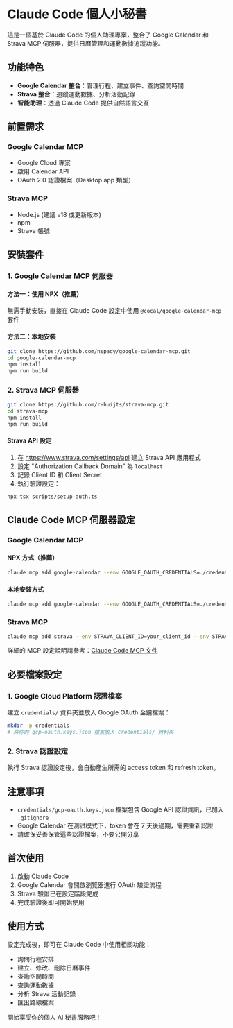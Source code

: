 # Claude Code 個人小秘書

這是一個基於 Claude Code 的個人助理專案，整合了 Google Calendar 和 Strava MCP 伺服器，提供日曆管理和運動數據追蹤功能。

## 功能特色

- **Google Calendar 整合**：管理行程、建立事件、查詢空閒時間
- **Strava 整合**：追蹤運動數據、分析活動記錄
- **智能助理**：透過 Claude Code 提供自然語言交互

## 前置需求

### Google Calendar MCP
- Google Cloud 專案
- 啟用 Calendar API
- OAuth 2.0 認證檔案（Desktop app 類型）

### Strava MCP
- Node.js (建議 v18 或更新版本)
- npm
- Strava 帳號

## 安裝套件

### 1. Google Calendar MCP 伺服器

#### 方法一：使用 NPX（推薦）
無需手動安裝，直接在 Claude Code 設定中使用 `@cocal/google-calendar-mcp` 套件

#### 方法二：本地安裝
```bash
git clone https://github.com/nspady/google-calendar-mcp.git
cd google-calendar-mcp
npm install
npm run build
```

### 2. Strava MCP 伺服器

```bash
git clone https://github.com/r-huijts/strava-mcp.git
cd strava-mcp
npm install
npm run build
```

#### Strava API 設定
1. 在 https://www.strava.com/settings/api 建立 Strava API 應用程式
2. 設定 "Authorization Callback Domain" 為 `localhost`
3. 記錄 Client ID 和 Client Secret
4. 執行驗證設定：
```bash
npx tsx scripts/setup-auth.ts
```

## Claude Code MCP 伺服器設定

### Google Calendar MCP

#### NPX 方式（推薦）
```bash
claude mcp add google-calendar --env GOOGLE_OAUTH_CREDENTIALS=./credentials/gcp-oauth.keys.json -- npx @cocal/google-calendar-mcp
```

#### 本地安裝方式
```bash
claude mcp add google-calendar --env GOOGLE_OAUTH_CREDENTIALS=./credentials/gcp-oauth.keys.json -- node /path/to/google-calendar-mcp/dist/index.js
```

### Strava MCP

```bash
claude mcp add strava --env STRAVA_CLIENT_ID=your_client_id --env STRAVA_CLIENT_SECRET=your_client_secret --env STRAVA_ACCESS_TOKEN=your_access_token --env STRAVA_REFRESH_TOKEN=your_refresh_token -- node /path/to/strava-mcp/dist/server.js
```

詳細的 MCP 設定說明請參考：[Claude Code MCP 文件](https://docs.anthropic.com/en/docs/claude-code/mcp)

## 必要檔案設定

### 1. Google Cloud Platform 認證檔案

建立 `credentials/` 資料夾並放入 Google OAuth 金鑰檔案：

```bash
mkdir -p credentials
# 將你的 gcp-oauth.keys.json 檔案放入 credentials/ 資料夾
```

### 2. Strava 認證設定

執行 Strava 認證設定後，會自動產生所需的 access token 和 refresh token。

## 注意事項

- `credentials/gcp-oauth.keys.json` 檔案包含 Google API 認證資訊，已加入 `.gitignore`
- Google Calendar 在測試模式下，token 會在 7 天後過期，需要重新認證
- 請確保妥善保管這些認證檔案，不要公開分享

## 首次使用

1. 啟動 Claude Code
2. Google Calendar 會開啟瀏覽器進行 OAuth 驗證流程
3. Strava 驗證已在設定階段完成
4. 完成驗證後即可開始使用

## 使用方式

設定完成後，即可在 Claude Code 中使用相關功能：

- 詢問行程安排
- 建立、修改、刪除日曆事件
- 查詢空閒時間
- 查詢運動數據
- 分析 Strava 活動記錄
- 匯出路線檔案

開始享受你的個人 AI 秘書服務吧！